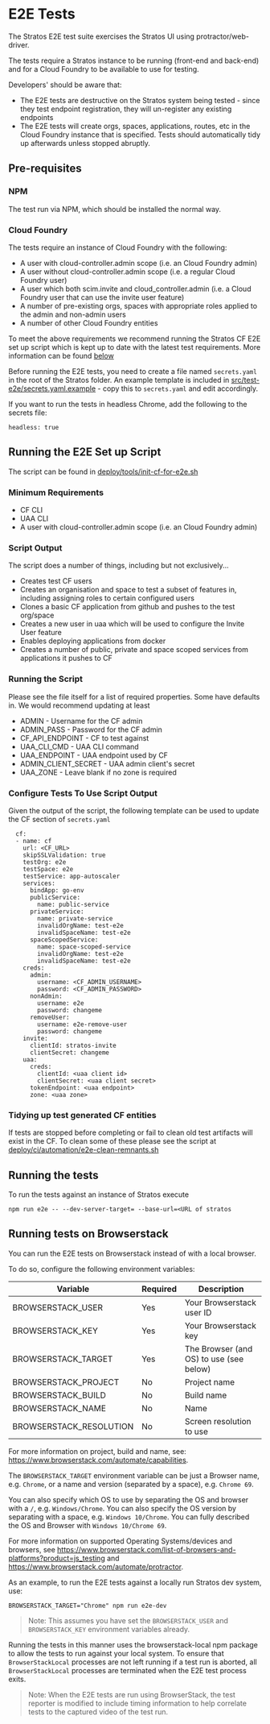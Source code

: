 # E2E Tests

The Stratos E2E test suite exercises the Stratos UI using protractor/web-driver.

The tests require a Stratos instance to be running (front-end and back-end) and for a Cloud Foundry to be available to use for testing.

Developers' should be aware that:

- The E2E tests are destructive on the Stratos system being tested - since they test endpoint registration, they will un-register any existing endpoints
- The E2E tests will create orgs, spaces, applications, routes, etc in the Cloud Foundry instance that is specified. Tests should automatically tidy up afterwards unless stopped abruptly.

## Pre-requisites

### NPM
The test run via NPM, which should be installed the normal way.

### Cloud Foundry
The tests require an instance of Cloud Foundry with the following:

- A user with cloud-controller.admin scope (i.e. an Cloud Foundry admin)
- A user without cloud-controller.admin scope (i.e. a regular Cloud Foundry user)
- A user which both scim.invite and cloud_controller.admin (i.e. a Cloud Foundry user that can use the invite user feature)
- A number of pre-existing orgs, spaces with appropriate roles applied to the admin and non-admin users
- A number of other Cloud Foundry entities

To meet the above requirements we recommend running the Stratos CF E2E set up script which is kept up to date with the latest test requirements.
More information can be found [below](#Running-the-E2E-Set-up-Script)

Before running the E2E tests, you need to create a file named `secrets.yaml` in the root of the Stratos folder. An example template is included in [src/test-e2e/secrets.yaml.example](../src/test-e2e/secrets.yaml.example) - copy this to `secrets.yaml` and edit accordingly.

If you want to run the tests in headless Chrome, add the following to the secrets file:

```
headless: true
```

## Running the E2E Set up Script
The script can be found in [deploy/tools/init-cf-for-e2e.sh](../deploy/tools/init-cf-for-e2e.sh)

### Minimum Requirements
- CF CLI
- UAA CLI
- A user with cloud-controller.admin scope (i.e. an Cloud Foundry admin)

### Script Output
The script does a number of things, including but not exclusively...
- Creates test CF users
- Creates an organisation and space to test a subset of features in, including assigning roles to certain configured users
- Clones a basic CF application from github and pushes to the test org/space
- Creates a new user in uaa which will be used to configure the Invite User feature
- Enables deploying applications from docker
- Creates a number of public, private and space scoped services from applications it pushes to CF

### Running the Script
Please see the file itself for a list of required properties. Some have defaults in. We would recommend updating at least
- ADMIN - Username for the CF admin
- ADMIN_PASS - Password for the CF admin
- CF_API_ENDPOINT - CF to test against
- UAA_CLI_CMD - UAA CLI command
- UAA_ENDPOINT - UAA endpoint used by CF
- ADMIN_CLIENT_SECRET - UAA admin client's secret
- UAA_ZONE - Leave blank if no zone is required

### Configure Tests To Use Script Output
Given the output of the script, the following template can be used to update the CF section of `secrets.yaml`

```
  cf:
  - name: cf
    url: <CF_URL>
    skipSSLValidation: true
    testOrg: e2e
    testSpace: e2e
    testService: app-autoscaler
    services:
      bindApp: go-env
      publicService:
        name: public-service
      privateService:
        name: private-service
        invalidOrgName: test-e2e
        invalidSpaceName: test-e2e
      spaceScopedService:
        name: space-scoped-service
        invalidOrgName: test-e2e
        invalidSpaceName: test-e2e
    creds:
      admin:
        username: <CF_ADMIN_USERNAME>
        password: <CF_ADMIN_PASSWORD>
      nonAdmin:
        username: e2e
        password: changeme
      removeUser:
        username: e2e-remove-user
        password: changeme
    invite:
      clientId: stratos-invite
      clientSecret: changeme
    uaa:
      creds:
        clientId: <uaa client id>
        clientSecret: <uaa client secret>
      tokenEndpoint: <uaa endpoint>
      zone: <uaa zone>
```

### Tidying up test generated CF entities
If tests are stopped before completing or fail to clean old test artifacts will exist in the CF. To clean some of these please see the script
at [deploy/ci/automation/e2e-clean-remnants.sh](../deploy/ci/automation/e2e-clean-remnants.sh)

## Running the tests

To run the tests against an instance of Stratos execute
```
npm run e2e -- --dev-server-target= --base-url=<URL of stratos
```


## Running tests on Browserstack

You can run the E2E tests on Browserstack instead of with a local browser.

To do so, configure the following environment variables:

|Variable|Required|Description|
|---|---|---|
|BROWSERSTACK_USER|Yes|Your Browserstack user ID|
|BROWSERSTACK_KEY|Yes|Your Browserstack key|
|BROWSERSTACK_TARGET|Yes|The Browser (and OS) to use (see below)|
|BROWSERSTACK_PROJECT|No|Project name|
|BROWSERSTACK_BUILD|No|Build name|
|BROWSERSTACK_NAME|No|Name|
|BROWSERSTACK_RESOLUTION|No|Screen resolution to use|

For more information on project, build and name, see: https://www.browserstack.com/automate/capabilities.

The `BROWSERSTACK_TARGET` environment variable can be just a Browser name, e.g. `Chrome`, or a name and version (separated by a space), e.g. `Chrome 69`.

You can also specify which OS to use by separating the OS and browser with a `/`, e.g. `Windows/Chrome`. You can also specify the OS version by separating with a space, e.g. `Windows 10/Chrome`. You can fully described the OS and Browser with `Windows 10/Chrome 69`.

For more information on supported Operating Systems/devices and browsers, see https://www.browserstack.com/list-of-browsers-and-platforms?product=js_testing and https://www.browserstack.com/automate/protractor.

As an example, to run the E2E tests against a locally run Stratos dev system, use:

```
BROWSERSTACK_TARGET="Chrome" npm run e2e-dev
```

> Note: This assumes you have set the `BROWSERSTACK_USER` and `BROWSERSTACK_KEY` environment variables already.

Running the tests in this manner uses the browserstack-local npm package to allow the tests to run against your local system. To ensure that `BrowserStackLocal` processes are not left running if a test run is aborted, all `BrowserStackLocal` processes are terminated when the E2E test process exits.

> Note: When the E2E tests are run using BrowserStack, the test reporter is modified to include timing information to help correlate tests to the captured video of the test run.